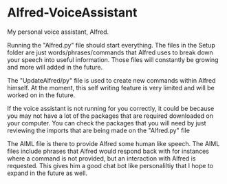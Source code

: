# Alfred-VoiceAssistant
My personal voice assistant, Alfred. 

Running the "Alfred.py" file should start everything.
 The files in the Setup folder are just words/phrases/commands that Alfred uses to break down your speech into useful information. 
 Those files will constantly be growing and more will added in the future. 

The "UpdateAlfred/py" file is used to create new commands within Alfred himself. 
 At the moment, this self writing feature is very limited and will be worked on in the future. 
 
If the voice assistant is not running for you correctly, it could be because you may not have a lot of the packages that are required downloaded on your computer. 
 You can check the packages that you will need by just reviewing the imports that are being made on the "Alfred.py" file 
 
The AIML file is there to provide Alfred some human like speech. The AIML files include phrases that Alfred would respond back with for instances where a command is not provided, but an interaction with Alfred is requested. 
 This gives him a good chat bot like personaliltiy that I hope to expand in the future as well. 
